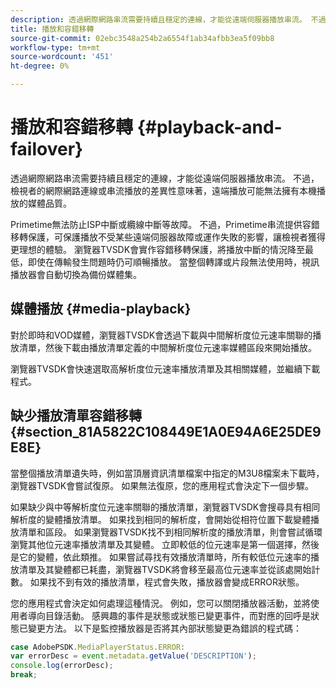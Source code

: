 ```yaml
---
description: 透過網際網路串流需要持續且穩定的連線，才能從遠端伺服器播放串流。 不過，檢視者的網際網路連線或串流播放的差異性意味著，遠端播放可能無法擁有本機播放的媒體品質。
title: 播放和容錯移轉
source-git-commit: 02ebc3548a254b2a6554f1ab34afbb3ea5f09bb8
workflow-type: tm+mt
source-wordcount: '451'
ht-degree: 0%

---
```


# 播放和容錯移轉 {#playback-and-failover}

透過網際網路串流需要持續且穩定的連線，才能從遠端伺服器播放串流。 不過，檢視者的網際網路連線或串流播放的差異性意味著，遠端播放可能無法擁有本機播放的媒體品質。

Primetime無法防止ISP中斷或纜線中斷等故障。 不過，Primetime串流提供容錯移轉保護，可保護播放不受某些遠端伺服器故障或運作失敗的影響，讓檢視者獲得更理想的體驗。 瀏覽器TVSDK會實作容錯移轉保護，將播放中斷的情況降至最低，即使在傳輸發生問題時仍可順暢播放。 當整個轉譯或片段無法使用時，視訊播放器會自動切換為備份媒體集。

## 媒體播放 {#media-playback}

對於即時和VOD媒體，瀏覽器TVSDK會透過下載與中間解析度位元速率關聯的播放清單，然後下載由播放清單定義的中間解析度位元速率媒體區段來開始播放。

瀏覽器TVSDK會快速選取高解析度位元速率播放清單及其相關媒體，並繼續下載程式。

## 缺少播放清單容錯移轉 {#section_81A5822C108449E1A0E94A6E25DE9E8E}

當整個播放清單遺失時，例如當頂層資訊清單檔案中指定的M3U8檔案未下載時，瀏覽器TVSDK會嘗試復原。 如果無法復原，您的應用程式會決定下一個步驟。

如果缺少與中等解析度位元速率關聯的播放清單，瀏覽器TVSDK會搜尋具有相同解析度的變體播放清單。 如果找到相同的解析度，會開始從相符位置下載變體播放清單和區段。 如果瀏覽器TVSDK找不到相同解析度的播放清單，則會嘗試循環瀏覽其他位元速率播放清單及其變體。 立即較低的位元速率是第一個選擇，然後是它的變體，依此類推。 如果嘗試尋找有效播放清單時，所有較低位元速率的播放清單及其變體都已耗盡，瀏覽器TVSDK將會移至最高位元速率並從該處開始計數。 如果找不到有效的播放清單，程式會失敗，播放器會變成ERROR狀態。

您的應用程式會決定如何處理這種情況。 例如，您可以關閉播放器活動，並將使用者導向目錄活動。 感興趣的事件是狀態或狀態已變更事件，而對應的回呼是狀態已變更方法。 以下是監控播放器是否將其內部狀態變更為錯誤的程式碼：

```js
case AdobePSDK.MediaPlayerStatus.ERROR:  
var errorDesc = event.metadata.getValue('DESCRIPTION'); 
console.log(errorDesc); 
break; 
```
